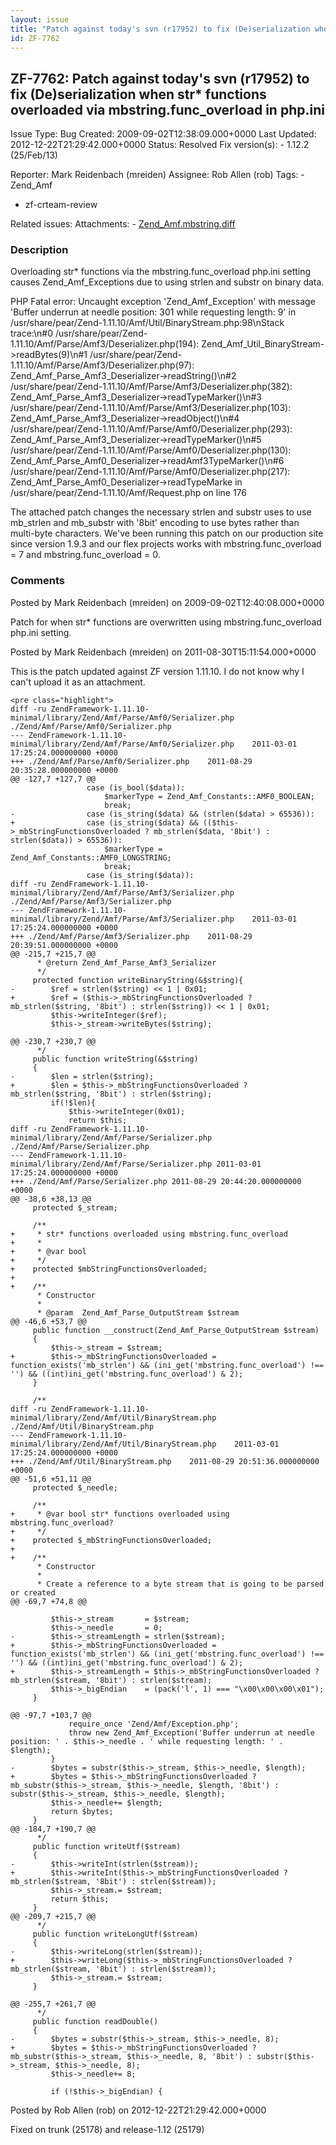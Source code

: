 ```yaml
---
layout: issue
title: "Patch against today's svn (r17952) to fix (De)serialization when str* functions overloaded via mbstring.func_overload in php.ini"
id: ZF-7762
---
```


ZF-7762: Patch against today's svn (r17952) to fix (De)serialization when str\* functions overloaded via mbstring.func\_overload in php.ini
-------------------------------------------------------------------------------------------------------------------------------------------

 Issue Type: Bug Created: 2009-09-02T12:38:09.000+0000 Last Updated: 2012-12-22T21:29:42.000+0000 Status: Resolved Fix version(s): - 1.12.2 (25/Feb/13)
 
 Reporter:  Mark Reidenbach (mreiden)  Assignee:  Rob Allen (rob)  Tags: - Zend\_Amf
- zf-crteam-review
 
 Related issues: 
 Attachments: - [Zend\_Amf.mbstring.diff](/issues/secure/attachment/12184/Zend_Amf.mbstring.diff)
 
### Description

Overloading str\* functions via the mbstring.func\_overload php.ini setting causes Zend\_Amf\_Exceptions due to using strlen and substr on binary data.

PHP Fatal error: Uncaught exception 'Zend\_Amf\_Exception' with message 'Buffer underrun at needle position: 301 while requesting length: 9' in /usr/share/pear/Zend-1.11.10/Amf/Util/BinaryStream.php:98\\nStack trace:\\n#0 /usr/share/pear/Zend-1.11.10/Amf/Parse/Amf3/Deserializer.php(194): Zend\_Amf\_Util\_BinaryStream->readBytes(9)\\n#1 /usr/share/pear/Zend-1.11.10/Amf/Parse/Amf3/Deserializer.php(97): Zend\_Amf\_Parse\_Amf3\_Deserializer->readString()\\n#2 /usr/share/pear/Zend-1.11.10/Amf/Parse/Amf3/Deserializer.php(382): Zend\_Amf\_Parse\_Amf3\_Deserializer->readTypeMarker()\\n#3 /usr/share/pear/Zend-1.11.10/Amf/Parse/Amf3/Deserializer.php(103): Zend\_Amf\_Parse\_Amf3\_Deserializer->readObject()\\n#4 /usr/share/pear/Zend-1.11.10/Amf/Parse/Amf0/Deserializer.php(293): Zend\_Amf\_Parse\_Amf3\_Deserializer->readTypeMarker()\\n#5 /usr/share/pear/Zend-1.11.10/Amf/Parse/Amf0/Deserializer.php(130): Zend\_Amf\_Parse\_Amf0\_Deserializer->readAmf3TypeMarker()\\n#6 /usr/share/pear/Zend-1.11.10/Amf/Parse/Amf0/Deserializer.php(217): Zend\_Amf\_Parse\_Amf0\_Deserializer->readTypeMarke in /usr/share/pear/Zend-1.11.10/Amf/Request.php on line 176

The attached patch changes the necessary strlen and substr uses to use mb\_strlen and mb\_substr with '8bit' encoding to use bytes rather than multi-byte characters. We've been running this patch on our production site since version 1.9.3 and our flex projects works with mbstring.func\_overload = 7 and mbstring.func\_overload = 0.

 

 

### Comments

Posted by Mark Reidenbach (mreiden) on 2009-09-02T12:40:08.000+0000

Patch for when str\* functions are overwritten using mbstring.func\_overload php.ini setting.

 

 

Posted by Mark Reidenbach (mreiden) on 2011-08-30T15:11:54.000+0000

This is the patch updated against ZF version 1.11.10. I do not know why I can't upload it as an attachment.

 
    <pre class="highlight">
    diff -ru ZendFramework-1.11.10-minimal/library/Zend/Amf/Parse/Amf0/Serializer.php ./Zend/Amf/Parse/Amf0/Serializer.php
    --- ZendFramework-1.11.10-minimal/library/Zend/Amf/Parse/Amf0/Serializer.php    2011-03-01 17:25:24.000000000 +0000
    +++ ./Zend/Amf/Parse/Amf0/Serializer.php    2011-08-29 20:35:28.000000000 +0000
    @@ -127,7 +127,7 @@
                     case (is_bool($data)):
                         $markerType = Zend_Amf_Constants::AMF0_BOOLEAN;
                         break;
    -                case (is_string($data) && (strlen($data) > 65536)):
    +                case (is_string($data) && (($this->_mbStringFunctionsOverloaded ? mb_strlen($data, '8bit') : strlen($data)) > 65536)):
                         $markerType = Zend_Amf_Constants::AMF0_LONGSTRING;
                         break;
                     case (is_string($data)):
    diff -ru ZendFramework-1.11.10-minimal/library/Zend/Amf/Parse/Amf3/Serializer.php ./Zend/Amf/Parse/Amf3/Serializer.php
    --- ZendFramework-1.11.10-minimal/library/Zend/Amf/Parse/Amf3/Serializer.php    2011-03-01 17:25:24.000000000 +0000
    +++ ./Zend/Amf/Parse/Amf3/Serializer.php    2011-08-29 20:39:51.000000000 +0000
    @@ -215,7 +215,7 @@
          * @return Zend_Amf_Parse_Amf3_Serializer
          */
         protected function writeBinaryString(&$string){
    -        $ref = strlen($string) << 1 | 0x01;
    +        $ref = ($this->_mbStringFunctionsOverloaded ? mb_strlen($string, '8bit') : strlen($string)) << 1 | 0x01;
             $this->writeInteger($ref);
             $this->_stream->writeBytes($string);
     
    @@ -230,7 +230,7 @@
          */
         public function writeString(&$string)
         {
    -        $len = strlen($string);
    +        $len = $this->_mbStringFunctionsOverloaded ? mb_strlen($string, '8bit') : strlen($string);
             if(!$len){
                 $this->writeInteger(0x01);
                 return $this;
    diff -ru ZendFramework-1.11.10-minimal/library/Zend/Amf/Parse/Serializer.php ./Zend/Amf/Parse/Serializer.php
    --- ZendFramework-1.11.10-minimal/library/Zend/Amf/Parse/Serializer.php 2011-03-01 17:25:24.000000000 +0000
    +++ ./Zend/Amf/Parse/Serializer.php 2011-08-29 20:44:20.000000000 +0000
    @@ -38,6 +38,13 @@
         protected $_stream;
     
         /**
    +     * str* functions overloaded using mbstring.func_overload
    +     *
    +     * @var bool
    +     */
    +    protected $mbStringFunctionsOverloaded;
    +
    +    /**
          * Constructor
          *
          * @param  Zend_Amf_Parse_OutputStream $stream
    @@ -46,6 +53,7 @@
         public function __construct(Zend_Amf_Parse_OutputStream $stream)
         {
             $this->_stream = $stream;
    +        $this->_mbStringFunctionsOverloaded = function_exists('mb_strlen') && (ini_get('mbstring.func_overload') !== '') && ((int)ini_get('mbstring.func_overload') & 2);
         }
     
         /**
    diff -ru ZendFramework-1.11.10-minimal/library/Zend/Amf/Util/BinaryStream.php ./Zend/Amf/Util/BinaryStream.php
    --- ZendFramework-1.11.10-minimal/library/Zend/Amf/Util/BinaryStream.php    2011-03-01 17:25:24.000000000 +0000
    +++ ./Zend/Amf/Util/BinaryStream.php    2011-08-29 20:51:36.000000000 +0000
    @@ -51,6 +51,11 @@
         protected $_needle;
     
         /**
    +     * @var bool str* functions overloaded using mbstring.func_overload?
    +     */
    +    protected $_mbStringFunctionsOverloaded;
    +
    +    /**
          * Constructor
          *
          * Create a reference to a byte stream that is going to be parsed or created
    @@ -69,7 +74,8 @@
     
             $this->_stream       = $stream;
             $this->_needle       = 0;
    -        $this->_streamLength = strlen($stream);
    +        $this->_mbStringFunctionsOverloaded = function_exists('mb_strlen') && (ini_get('mbstring.func_overload') !== '') && ((int)ini_get('mbstring.func_overload') & 2);
    +        $this->_streamLength = $this->_mbStringFunctionsOverloaded ? mb_strlen($stream, '8bit') : strlen($stream);
             $this->_bigEndian    = (pack('l', 1) === "\x00\x00\x00\x01");
         }
     
    @@ -97,7 +103,7 @@
                 require_once 'Zend/Amf/Exception.php';
                 throw new Zend_Amf_Exception('Buffer underrun at needle position: ' . $this->_needle . ' while requesting length: ' . $length);
             }
    -        $bytes = substr($this->_stream, $this->_needle, $length);
    +        $bytes = $this->_mbStringFunctionsOverloaded ? mb_substr($this->_stream, $this->_needle, $length, '8bit') : substr($this->_stream, $this->_needle, $length);
             $this->_needle+= $length;
             return $bytes;
         }
    @@ -184,7 +190,7 @@
          */
         public function writeUtf($stream)
         {
    -        $this->writeInt(strlen($stream));
    +        $this->writeInt($this->_mbStringFunctionsOverloaded ? mb_strlen($stream, '8bit') : strlen($stream));
             $this->_stream.= $stream;
             return $this;
         }
    @@ -209,7 +215,7 @@
          */
         public function writeLongUtf($stream)
         {
    -        $this->writeLong(strlen($stream));
    +        $this->writeLong($this->_mbStringFunctionsOverloaded ? mb_strlen($stream, '8bit') : strlen($stream));
             $this->_stream.= $stream;
         }
     
    @@ -255,7 +261,7 @@
          */
         public function readDouble()
         {
    -        $bytes = substr($this->_stream, $this->_needle, 8);
    +        $bytes = $this->_mbStringFunctionsOverloaded ? mb_substr($this->_stream, $this->_needle, 8, '8bit') : substr($this->_stream, $this->_needle, 8);
             $this->_needle+= 8;
     
             if (!$this->_bigEndian) {
    


 

 

Posted by Rob Allen (rob) on 2012-12-22T21:29:42.000+0000

Fixed on trunk (25178) and release-1.12 (25179)

 

 